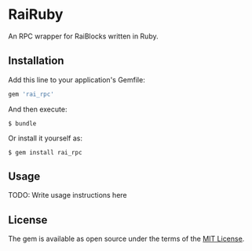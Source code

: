 # RaiRuby

An RPC wrapper for RaiBlocks written in Ruby.

## Installation

Add this line to your application's Gemfile:

```ruby
gem 'rai_rpc'
```

And then execute:

    $ bundle

Or install it yourself as:

    $ gem install rai_rpc

## Usage

TODO: Write usage instructions here

## License

The gem is available as open source under the terms of the [MIT License](https://opensource.org/licenses/MIT).

